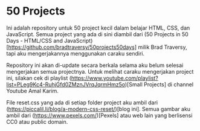 # 50 Projects

Ini adalah repository untuk 50 project kecil dalam belajar HTML, CSS, dan JavaScript. Semua project yang ada di sini diambil dari (50 Projects in 50 Days - HTML/CSS and JavaScript)[https://github.com/bradtraversy/50projects50days] milik Brad Traversy, tapi aku mengerjakannya menggunakan caraku sendiri.

Repository ini akan di-update secara berkala selama aku belum selesai mengerjakan semua projectnya. Untuk melihat caraku mengerjakan project ini, silakan cek di playlist (https://www.youtube.com/playlist?list=PLeg9Kc4-RuhjGfd0ZMznJVrqJqrmHmz5o)[Small Projects] di channel Youtube Amal Karim.

File reset.css yang ada di setiap folder project aku ambil dari (https://piccalil.li/blog/a-modern-css-reset/)[blog ini]. Semua gambar aku ambil dari (https://www.pexels.com/)[Pexels] atau web lain yang berlisensi CC0 atau public domain.